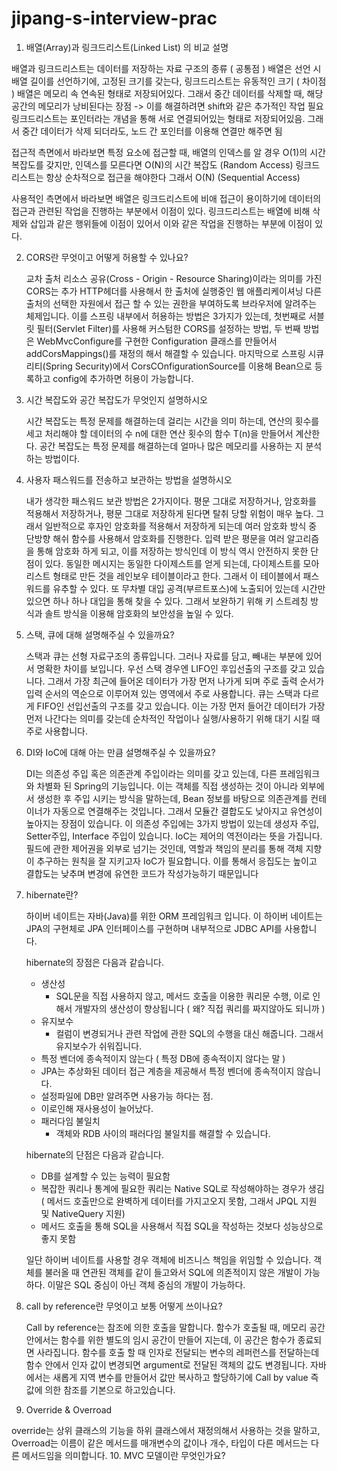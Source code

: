 # jipang-s-interview-prac

1. 배열(Array)과 링크드리스트(Linked List) 의 비교 설명

  배열과 링크드리스트는 데이터를 저장하는 자료 구조의 종류 ( 공통점 )
  배열은 선언 시 배열 길이를 선언하기에, 고정된 크기를 갖는다, 링크드리스트는 유동적인 크기 ( 차이점 )
  배열은 메모리 속 연속된 형태로 저장되어있다. 그래서 중간 데이터를 삭제할 때, 해당 공간의 메모리가 낭비된다는 장점 -> 이를 해결하려면 shift와 같은 추가적인 작업 필요 
  링크드리스트는 포인터라는 개념을 통해 서로 연결되어있는 형태로 저장되어있음. 그래서 중간 데이터가 삭제 되더라도, 노드 간 포인터를 이용해 연결만 해주면 됨
  
  접근적 측면에서 바라보면 특정 요소에 접근할 때, 배열의 인덱스를 알 경우 O(1)의 시간 복잡도를 갖지만, 인덱스를 모른다면 O(N)의 시간 복잡도 (Random Access)
                                              링크드리스트는 항상 순차적으로 접근을 해야한다 그래서 O(N) (Sequential Access)

  사용적인 측면에서 바라보면 배열은 링크드리스트에 비애 접근이 용이하기에 데이터의 접근과 관련된 작업을 진행하는 부분에서 이점이 있다.
                           링크드리스트는 배열에 비해 삭제와 삽입과 같은 행위들에 이점이 있어서 이와 같은 작업을 진행하는 부분에 이점이 있다.
  

2. CORS란 무엇이고 어떻게 허용할 수 있나요?
  
   교차 출처 리소스 공유(Cross - Origin - Resource Sharing)이라는 의미를 가진 CORS는 추가 HTTP헤더를 사용해서 한 출처에 실행중인 웹 애플리케이셔닝 다른 출처의 선택한 자원에서 접근    할 수 있는 권한을 부여하도록 브라우저에 알려주는 체제입니다. 
   이를 스프링 내부에서 허용하는 방법은 3가지가 있는데, 
   첫번째로 서블릿 필터(Servlet Filter)를 사용해 커스텀한 CORS를 설정하는 방법, 
   두 번째 방법은 WebMvcConfigure를 구현한 Configuration 클래스를 만들어서 addCorsMappings()를 재정의 해서 해결할 수 있습니다. 
   마지막으로 스프링 시큐리티(Spring Security)에서 CorsCOnfigurationSource를 이용해 Bean으로 등록하고 config에 추가하면 허용이 가능합니다.
   
3. 시간 복잡도와 공간 복잡도가 무엇인지 설명하시오

    시간 복잡도는 특정 문제를 해결하는데 걸리는 시간을 의미 하는데, 연산의 횟수를 세고 처리해야 할 데이터의 수 n에 대한 연산 횟수의 함수 T(n)을 만들어서 계산한다. 
    공간 복잡도는  특정 문제를 해결하는데 얼마나 많은 메모리를 사용하는 지 분석하는 방법이다.
    
4. 사용자 패스워드를 전송하고 보관하는 방법을 설명하시오
    
    내가 생각한 패스워드 보관 방법은 2가지이다. 평문 그대로 저장하거나, 암호화를 적용해서 저장하거나, 평문 그대로 저장하게 된다면 탈취 당할 위험이 매우 높다.
    그래서 일반적으로 후자인 암호화를 적용해서 저장하게 되는데 여러 암호화 방식 중 단방향 해쉬 함수를 사용해서 암호화를 진행한다. 
    입력 받은 평문을 여러 알고리즘을 통해 암호화 하게 되고, 이를 저장하는 방식인데 이 방식 역시 안전하지 못한 단점이 있다. 
    동일한 메시지는 동일한 다이제스트를 얻게 되는데,  다이제스트를 모아 리스트 형태로 만든 것을 레인보우 테이블이라고 한다. 
    그래서 이 테이블에서 패스워드를 유추할 수 있다. 또 무차별 대입 공격(부르트포스)에 노출되어 있는데 시간만 있으면  하나 하나 대입을 통해 찾을 수 있다. 
    그래서 보완하기 위해 키 스트레칭 방식과 솔트 방식을 이용해 암호화의 보안성을 높일 수 있다.
    
5. 스택, 큐에 대해 설명해주실 수 있을까요?

    스택과 큐는 선형 자료구조의 종류입니다. 그러나 자료를 담고, 빼내는 부분에 있어서 명확한 차이를 보입니다. 우선 스택 경우엔 LIFO인 후입선출의 구조를 갖고 있습니다. 
    그래서 가장 최근에 들어온 데이터가 가장 먼저 나가게 되며 주로 출력 순서가 입력 순서의 역순으로 이루어져 있는 영역에서 주로 사용합니다.
    큐는 스택과 다르게 FIFO인 선입선출의 구조를 갖고 있습니다. 
    이는 가장 먼저 들어간 데이터가 가장 먼저 나간다는 의미를 갖는데 순차적인 작업이나 실행/사용하기 위해 대기 시킬 때 주로 사용합니다.
    
6.  DI와 IoC에 대해 아는 만큼 설명해주실 수 있을까요?
    
    DI는 의존성 주입 혹은 의존관계 주입이라는 의미를 갖고 있는데, 다른 프레임워크와 차별화 된 Spring의 기능입니다. 
    이는 객체를 직접 생성하는 것이 아니라 외부에서 생성한 후 주입 시키는 방식을 말하는데, Bean 정보를 바탕으로 의존관계를 컨테이너가 자동으로 연결해주는 것입니다. 
    그래서 모듈간 결합도도 낮아지고 유연성이 높아지는 장점이 있습니다. 이 의존성 주입에는 3가지 방법이 있는데 생성자 주입, Setter주입, Interface 주입이 있습니다.
    IoC는 제어의 역전이라는 뜻을 가집니다. 필드에 관한 제어권을 외부로 넘기는 것인데, 역할과 책임의 분리를 통해 객체 지향이 추구하는 원칙을 잘 지키고자 IoC가 필요합니다. 
    이를 통해서 응집도는 높이고 결합도는 낮추며 변경에 유연한 코드가 작성가능하기 때문입니다
    
    
7. hibernate란?

    하이버 네이트는 자바(Java)를 위한 ORM 프레임워크 입니다. 이 하이버 네이트는 JPA의 구현체로 JPA 인터페이스를 구현하며 내부적으로 JDBC API를 사용합니다. 

    hibernate의 장점은 다음과 같습니다.

    - 생산성
        - SQL문을 직접 사용하지 않고, 메서드 호출을 이용한 쿼리문 수행, 이로 인해서 개발자의 생산성이 향상됩니다 ( 왜? 직접 쿼리를 짜지않아도 되니까 )
    - 유지보수
        - 컬럼이 변경되거나 관련 작업에 관한 SQL의 수행을 대신 해줍니다. 그래서 유지보수가 쉬워집니다.
    - 특정 벤더에 종속적이지 않는다 ( 특정 DB에 종속적이지 않다는 말 )
    - JPA는 추상화된 데이터 접근 계층을 제공해서 특정 벤더에 종속적이지 않습니다.
    - 설정파일에 DB만 알려주면 사용가능 하다는 점.
    - 이로인해 재사용성이 늘어났다.
    - 패러다임 불일치
        - 객체와 RDB 사이의 패러다임 불일치를 해결할 수 있습니다.

   hibernate의 단점은 다음과 같습니다.

    - DB를 설계할 수 있는 능력이 필요함
    - 복잡한 쿼리나 통계에 필요한 쿼리는 Native SQL로 작성해야하는 경우가 생김 ( 메서드 호출만으로 완벽하게 데이터를 가지고오지 못함, 그래서 JPQL 지원 및 NativeQuery 지원)
    - 메서드 호출을 통해 SQL을 사용해서 직접 SQL을 작성하는 것보다 성능상으로 좋지 못함

    일단 하이버 네이트를 사용할 경우 객체에 비즈니스 책임을 위임할 수 있습니다.
    객체를 불러올 때 연관된 객체를 같이 들고와서 SQL에 의존적이지 않은 개발이 가능하다. 이말은 SQL 중심이 아닌 객체 중심의 개발이 가능하다.
    
8. call by reference란 무엇이고 보통 어떻게 쓰이나요?

    Call by reference는 참조에 의한 호출을 말합니다. 함수가 호출될 때, 메모리 공간 안에서는 함수를 위한 별도의 임시 공간이 만들어 지는데, 이 공간은 함수가 종료되면 사라집니다. 
    함수를 호출 할 때 인자로 전달되는 변수의 레퍼런스를 전달하는데 함수 안에서 인자 값이 변경되면 argument로 전달된 객체의 값도 변경됩니다. 
    자바에서는 새롭게 지역 변수를 만들어서 값만 복사하고 할당하기에 Call by value 즉 값에 의한 참조를 기본으로 하고있습니다.

9. Override & Overroad

  override는 상위 클래스의 기능을 하위 클래스에서 재정의해서 사용하는 것을 말하고, Overroad는 이름이 같은 메서드를 매개변수의 값이나 개수, 타입이 다른 메서드는 다른 메서드임을 의미합니다. 
10.  MVC 모델이란 무엇인가요?


    
